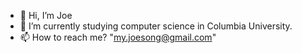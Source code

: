 - 👋 Hi, I’m Joe
- 🌱 I’m currently studying computer science in Columbia University.
- 📫 How to reach me? "my.joesong@gmail.com"

<!---
smyjsp/smyjsp is a ✨ special ✨ repository because its `README.md` (this file) appears on your GitHub profile.
You can click the Preview link to take a look at your changes.
--->
